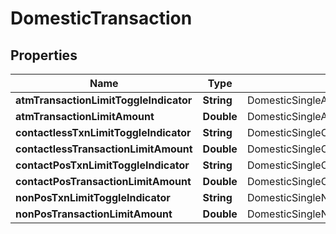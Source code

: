 # DomesticTransaction

## Properties
Name | Type | Description | Notes
------------ | ------------- | ------------- | -------------
**atmTransactionLimitToggleIndicator** | **String** | DomesticSingleATMTransactionLimitToggleFlag |  [optional]
**atmTransactionLimitAmount** | **Double** | DomesticSingleATMTransactionLimit |  [optional]
**contactlessTxnLimitToggleIndicator** | **String** | DomesticSingleContactlessTransactionLimitToggleFlag |  [optional]
**contactlessTransactionLimitAmount** | **Double** | DomesticSingleContactlessTransactionLimit |  [optional]
**contactPosTxnLimitToggleIndicator** | **String** | DomesticSingleContactPOSTransactionLimitToggleFlag |  [optional]
**contactPosTransactionLimitAmount** | **Double** | DomesticSingleContactPOSTransactionLimit |  [optional]
**nonPosTxnLimitToggleIndicator** | **String** | DomesticSingleNonPOSTransactionLimitToggleFlag |  [optional]
**nonPosTransactionLimitAmount** | **Double** | DomesticSingleNonPOSTransactionLimit |  [optional]
